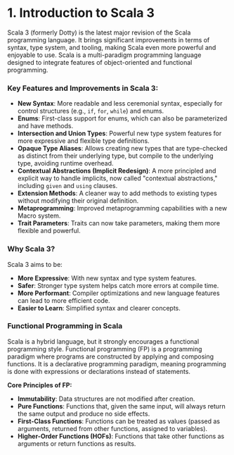 # 1. Introduction to Scala 3

Scala 3 (formerly Dotty) is the latest major revision of the Scala programming language. It brings significant improvements in terms of syntax, type system, and tooling, making Scala even more powerful and enjoyable to use. Scala is a multi-paradigm programming language designed to integrate features of object-oriented and functional programming.

### Key Features and Improvements in Scala 3:

*   **New Syntax**: More readable and less ceremonial syntax, especially for control structures (e.g., `if`, `for`, `while`) and enums.
*   **Enums**: First-class support for enums, which can also be parameterized and have methods.
*   **Intersection and Union Types**: Powerful new type system features for more expressive and flexible type definitions.
*   **Opaque Type Aliases**: Allows creating new types that are type-checked as distinct from their underlying type, but compile to the underlying type, avoiding runtime overhead.
*   **Contextual Abstractions (Implicit Redesign)**: A more principled and explicit way to handle implicits, now called "contextual abstractions," including `given` and `using` clauses.
*   **Extension Methods**: A cleaner way to add methods to existing types without modifying their original definition.
*   **Metaprogramming**: Improved metaprogramming capabilities with a new Macro system.
*   **Trait Parameters**: Traits can now take parameters, making them more flexible and powerful.

### Why Scala 3?

Scala 3 aims to be:

*   **More Expressive**: With new syntax and type system features.
*   **Safer**: Stronger type system helps catch more errors at compile time.
*   **More Performant**: Compiler optimizations and new language features can lead to more efficient code.
*   **Easier to Learn**: Simplified syntax and clearer concepts.

### Functional Programming in Scala

Scala is a hybrid language, but it strongly encourages a functional programming style. Functional programming (FP) is a programming paradigm where programs are constructed by applying and composing functions. It is a declarative programming paradigm, meaning programming is done with expressions or declarations instead of statements.

**Core Principles of FP:**

*   **Immutability**: Data structures are not modified after creation.
*   **Pure Functions**: Functions that, given the same input, will always return the same output and produce no side effects.
*   **First-Class Functions**: Functions can be treated as values (passed as arguments, returned from other functions, assigned to variables).
*   **Higher-Order Functions (HOFs)**: Functions that take other functions as arguments or return functions as results.
